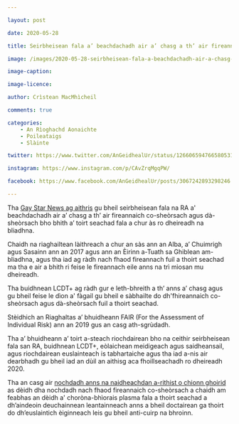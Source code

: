 ```yaml
---

layout: post

date: 2020-05-28

title: Seirbheisean fala a’ beachdachadh air a’ chasg a th’ air fireannaich co-sheòrsach agus dà-sheòrsach a chur às

image: /images/2020-05-28-seirbheisean-fala-a-beachdachadh-air-a-chasg-a-th-air-fireannaich-co-sheorsach-agus-da-sheorsach-a-chur-as.jpg

image-caption:

image-licence:

author: Crìstean MacMhìcheil

comments: true

categories:
    - An Rìoghachd Aonaichte
    - Poileataigs
    - Slàinte

twitter: https://www.twitter.com/AnGeidhealUr/status/1266065947665805313

instagram: https://www.instagram.com/p/CAvZrqMgqPW/

facebook: https://www.facebook.com/AnGeidhealUr/posts/3067242893298246

---
```


Tha [Gay Star News ag aithris](https://www.gaystarnews.com/article/uk-may-lift-its-gay-and-bi-blood-donation-ban-this-year/) gu bheil seirbheisean fala na RA a' beachdachadh air a’ chasg a th’ air fireannaich co-sheòrsach agus dà-sheòrsach bho bhith a’ toirt seachad fala a chur às ro dheireadh na bliadhna.

<!--more-->

Chaidh na riaghailtean làithreach a chur an sàs ann an Alba, a’ Chuimrigh agus Sasainn ann an 2017 agus ann an Èirinn a-Tuath sa Ghiblean am-bliadhna, agus tha iad ag ràdh nach fhaod fireannach fuil a thoirt seachad ma tha e air a bhith ri feise le fireannach eile anns na trì mìosan mu dheireadh.

Tha buidhnean LCDT+ ag ràdh gur e leth-bhreith a th’ anns a’ chasg agus gu bheil feise le dìon a' fàgail gu bheil e sàbhailte do dh'fhireannaich co-sheòrsach agus dà-sheòrsach fuil a thoirt seachad.

Stèidhich an Riaghaltas a’ bhuidheann FAIR (For the Assessment of Individual Risk) ann an 2019 gus an casg ath-sgrùdadh.

Tha a’ bhuidheann a’ toirt a-steach riochdairean bho na ceithir seirbheisean fala san RA, buidhnean LCDT+, eòlaichean meidigeach agus saidheansail, agus riochdairean euslainteach is tabhartaiche agus tha iad a-nis air dearbhadh gu bheil iad an dùil an aithisg aca fhoillseachadh ro dheireadh 2020.

Tha an casg air [nochdadh anns na naidheachdan a-rithist o chionn ghoirid](https://www.itv.com/news/2020-05-02/gay-and-bisexual-men-to-be-excluded-from-covid-19-plasma-trial/) as dèidh dha nochdadh nach fhaod fireannaich co-sheòrsach a chaidh am feabhas an dèidh a' choròna-bhìorais plasma fala a thoirt seachad a dh’aindeoin deuchainnean leantainneach anns a bheil doctairean ga thoirt do dh’euslaintich èiginneach leis gu bheil anti-cuirp na bhroinn.
